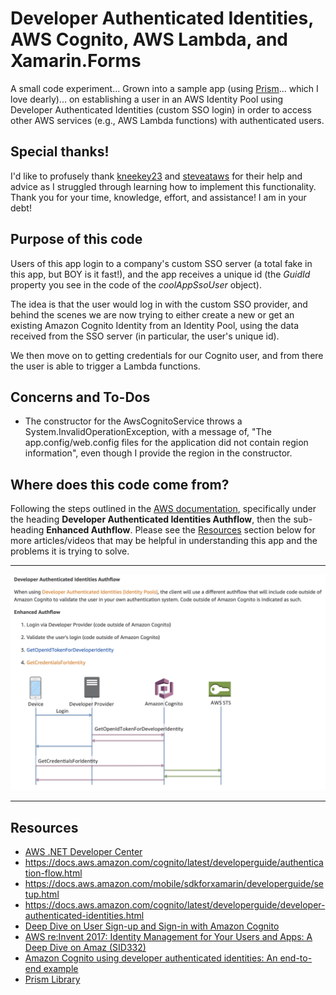 # Developer Authenticated Identities, AWS Cognito, AWS Lambda, and Xamarin.Forms
A small code experiment... Grown into a sample app (using [Prism](https://prismlibrary.github.io/)... which I love dearly)... on establishing a user in an AWS Identity Pool using Developer Authenticated Identities (custom SSO login) in order to access other AWS services (e.g., AWS Lambda functions) with authenticated users.

## Special thanks!
I'd like to profusely thank [kneekey23](https://github.com/kneekey23) and [steveataws](https://github.com/steveataws) for their help and advice as I struggled through learning how to implement this functionality. Thank you for your time, knowledge, effort, and assistance! I am in your debt!

## Purpose of this code
Users of this app login to a company's custom SSO server (a total fake in this app, but BOY is it fast!), and the app receives a unique id (the *GuidId* property you see in the code of the *coolAppSsoUser* object). 

The idea is that the user would log in with the custom SSO provider, and behind the scenes we are now trying to either create a new or get an existing Amazon Cognito Identity from an Identity Pool, using the data received from the SSO server (in particular, the user's unique id). 

We then move on to getting credentials for our Cognito user, and from there the user is able to trigger a Lambda functions.

## Concerns and To-Dos
* The constructor for the AwsCognitoService throws a System.InvalidOperationException, with a message of, "The app.config/web.config files for the application did not contain region information", even though I provide the region in the constructor.

## Where does this code come from?
Following the steps outlined in the [AWS documentation](https://docs.aws.amazon.com/cognito/latest/developerguide/authentication-flow.html), specifically under the heading **Developer Authenticated Identities Authflow**, then the sub-heading **Enhanced Authflow**. Please see the [Resources](https://github.com/jbachelor/DevAuthIdentitiesWithAwsCognitoInXamForms#resources) section below for more articles/videos that may be helpful in understanding this app and the problems it is trying to solve.

***
![Screenshot of the aws suggested auth flow for developer authenticated identities](DevAuthIdsEnhancedFlow.png "Developer Authenticated Identity Authflow - Enhanced Authflow")
***

## Resources
* [AWS .NET Developer Center](https://aws.amazon.com/developer/language/net/)
* https://docs.aws.amazon.com/cognito/latest/developerguide/authentication-flow.html
* https://docs.aws.amazon.com/mobile/sdkforxamarin/developerguide/setup.html
* https://docs.aws.amazon.com/cognito/latest/developerguide/developer-authenticated-identities.html
* [Deep Dive on User Sign-up and Sign-in with Amazon Cognito](https://www.youtube.com/watch?v=KWjgiNgDfwI)
* [AWS re:Invent 2017: Identity Management for Your Users and Apps: A Deep Dive on Amaz (SID332)](https://www.youtube.com/watch?time_continue=16&v=jLQjQpUYw6g)
* [Amazon Cognito using developer authenticated identities: An end-to-end example](https://aws.amazon.com/blogs/mobile/integrating-amazon-cognito-using-developer-authenticated-identities-an-end-to-end-example/)
* [Prism Library](https://prismlibrary.github.io/)
